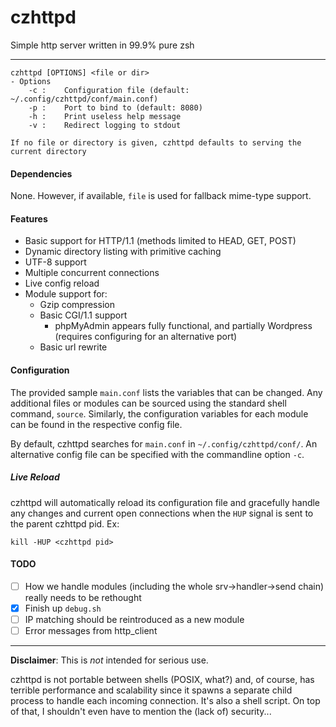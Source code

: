 # czhttpd
Simple http server written in 99.9% pure zsh

---

```
czhttpd [OPTIONS] <file or dir>
- Options
    -c :    Configuration file (default: ~/.config/czhttpd/conf/main.conf)
    -p :    Port to bind to (default: 8080)
    -h :    Print useless help message
    -v :    Redirect logging to stdout

If no file or directory is given, czhttpd defaults to serving the current directory
```

#### Dependencies
None. However, if available, `file` is used for fallback mime-type support.

#### Features
- Basic support for HTTP/1.1 (methods limited to HEAD, GET, POST)
- Dynamic directory listing with primitive caching
- UTF-8 support
- Multiple concurrent connections
- Live config reload
- Module support for:
    - Gzip compression
    - Basic CGI/1.1 support
        - phpMyAdmin appears fully functional, and partially Wordpress (requires configuring for an alternative port)
    - Basic url rewrite

#### Configuration
The provided sample `main.conf` lists the variables that can be changed. Any additional files or modules can be sourced using the standard shell command, `source`. Similarly, the configuration variables for each module can be found in the respective config file.

By default, czhttpd searches for `main.conf` in `~/.config/czhttpd/conf/`. An alternative config file can be specified with the commandline option `-c`.

##### Live Reload
czhttpd will automatically reload its configuration file and gracefully handle any changes and current open connections when the `HUP` signal is sent to the parent czhttpd pid. Ex:

```
kill -HUP <czhttpd pid>
```

#### TODO
- [ ] How we handle modules (including the whole srv->handler->send chain) really needs to be rethought
- [X] Finish up `debug.sh`
- [ ] IP matching should be reintroduced as a new module 
- [ ] Error messages from http_client

---

**Disclaimer**: This is *not* intended for serious use.

czhttpd is not portable between shells (POSIX, what?) and, of course, has terrible performance and scalability since it spawns a separate child process to handle each incoming connection. It's also a shell script. On top of that, I shouldn't even have to mention the (lack of) security...
